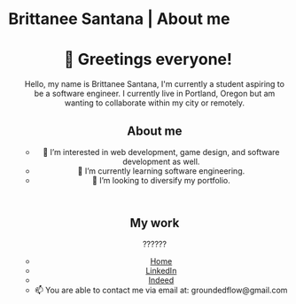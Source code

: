 <!---
brittanee55/brittanee55 is a ✨ special ✨ repository because its `README.md` (this file) appears on your GitHub profile.
You can click the Preview link to take a look at your changes.
--->
<!DOCTYPE html>
<html>
<h1>
Brittanee Santana | About me 
<meta charset="utf-8">
</h1>
<body>

<!---
An Intro section that contains the following information:

Who you are (I want a picture but need help with knowikng how to properly embed a picture into the website), ex: 
<img src="//A REAL URL ADDRESS THAT HAS THE WEBSITE" width="###" height="###" alt="NAME OF SOMETHING" />
Where you are located
(wanted to embed another image of the location i have)
--->

<header>
<h1>👋 Greetings everyone!</h1>
 <nav>
<ul> 
<p>  Hello, my name is Brittanee Santana, I'm currently a student aspiring to be a software engineer. I currently live in Portland, Oregon but am wanting to collaborate within my city or remotely. </p>

  
  
  
<!---
A description that shows your passion for web development and your willingness to work with others
One or two sentences that describe other interests you have outside of web development
--->
  
<header>
<h1>About me</h1>
<nav>
<ul>   
<li> 👀 I’m interested in web development, game design, and software development as well. </li>
<li> 🌱 I’m currently learning software engineering. </li>
<li> 💞️ I’m looking to diversify my portfolio. </li>
</header>

  
  
  
<main>
<h2>My work</h2>
<p>                 ??????</p>
</main>
</body>
  
  
  <!---
A Contact section that contains the following information:
A link to your LinkedIn profile
A link to your GitHub profile
A link to your email (optional)
--->
  
  
 <nav>
<ul>
<li><a href="/">Home</a></li>
<li><a href="/about_me">LinkedIn</a></li>
<li><a href="/blog">Indeed</a></li>
<li> 📫 You are able to contact me via email at: groundedflow@gmail.com </li>
</ul>
</nav>
  
</html>

